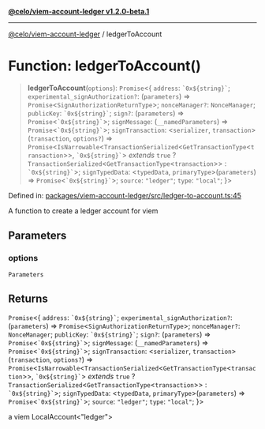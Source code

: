 [**@celo/viem-account-ledger v1.2.0-beta.1**](../README.md)

***

[@celo/viem-account-ledger](../globals.md) / ledgerToAccount

# Function: ledgerToAccount()

> **ledgerToAccount**(`options`): `Promise`\<\{ `address`: `` `0x${string}` ``; `experimental_signAuthorization?`: (`parameters`) => `Promise`\<`SignAuthorizationReturnType`\>; `nonceManager?`: `NonceManager`; `publicKey`: `` `0x${string}` ``; `sign?`: (`parameters`) => `Promise`\<`` `0x${string}` ``\>; `signMessage`: (`__namedParameters`) => `Promise`\<`` `0x${string}` ``\>; `signTransaction`: \<`serializer`, `transaction`\>(`transaction`, `options?`) => `Promise`\<`IsNarrowable`\<`TransactionSerialized`\<`GetTransactionType`\<`transaction`\>\>, `` `0x${string}` ``\> *extends* `true` ? `TransactionSerialized`\<`GetTransactionType`\<`transaction`\>\> : `` `0x${string}` ``\>; `signTypedData`: \<`typedData`, `primaryType`\>(`parameters`) => `Promise`\<`` `0x${string}` ``\>; `source`: `"ledger"`; `type`: `"local"`; \}\>

Defined in: [packages/viem-account-ledger/src/ledger-to-account.ts:45](https://github.com/celo-org/developer-tooling/blob/master/packages/viem-account-ledger/src/ledger-to-account.ts#L45)

A function to create a ledger account for viem

## Parameters

### options

`Parameters`

## Returns

`Promise`\<\{ `address`: `` `0x${string}` ``; `experimental_signAuthorization?`: (`parameters`) => `Promise`\<`SignAuthorizationReturnType`\>; `nonceManager?`: `NonceManager`; `publicKey`: `` `0x${string}` ``; `sign?`: (`parameters`) => `Promise`\<`` `0x${string}` ``\>; `signMessage`: (`__namedParameters`) => `Promise`\<`` `0x${string}` ``\>; `signTransaction`: \<`serializer`, `transaction`\>(`transaction`, `options?`) => `Promise`\<`IsNarrowable`\<`TransactionSerialized`\<`GetTransactionType`\<`transaction`\>\>, `` `0x${string}` ``\> *extends* `true` ? `TransactionSerialized`\<`GetTransactionType`\<`transaction`\>\> : `` `0x${string}` ``\>; `signTypedData`: \<`typedData`, `primaryType`\>(`parameters`) => `Promise`\<`` `0x${string}` ``\>; `source`: `"ledger"`; `type`: `"local"`; \}\>

a viem LocalAccount<"ledger">
